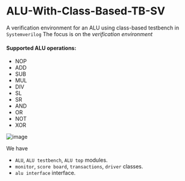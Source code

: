 # ALU-With-Class-Based-TB-SV
A verification environment for an ALU using class-based testbench in `Systemverilog`
The focus is on the *verification environment*

#### Supported ALU operations:
- NOP
- ADD
- SUB
- MUL
- DIV
- SL
- SR
- AND
- OR
- NOT
- XOR

![image](https://user-images.githubusercontent.com/68002137/228682038-42de6d50-ec8f-4082-950b-a1286ccc121a.png)

We have 
- `ALU`, `ALU testbench`, `ALU top` modules.
- `monitor`, `score board`, `transactions`, `driver` classes.
- `alu interface` interface.
